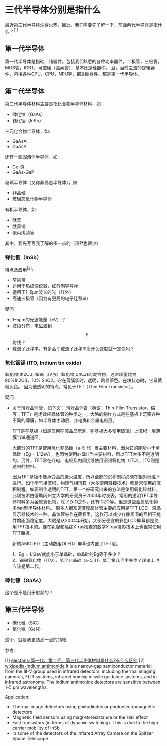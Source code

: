 # 三代半导体分别是指什么

最近第三代半导体炒得火热，因此，我们需要先了解一下，前面两代半导体是指什么？<sup>[1]</sup>

## 第一代半导体

第一代半导体是指硅、锗器件。包括我们熟悉的各种功率器件，二极管，三极管，MOS管，IGBT，可控硅（晶闸管），基本还是硅器件。
且，当前主流的逻辑器件，包括各种GPU，CPU，NPU等，都是硅器件，都是第一代半导体。

## 第二代半导体

第二代半导体材料主要是指化合物半导体材料，如
- 砷化镓（GaAs）
- 锑化铟（InSb）

三元化合物半导体，如:
- GaAsAl
- GaAsP

还有一些固溶体半导体，如:
- Ge-Si
- GaAs-GaP

玻璃半导体（又称非晶态半导体），如
- 非晶硅
- 玻璃态氧化物半导体

有机半导体，如:
- 酞菁
- 酞菁铜
- 聚丙烯腈等

其中，我先写写我了解的多一点的（虽然也很少）

### 锑化铟（InSb）
特点及应用<sup>[2]</sup>:
- 窄禁带
- 适用于热成像仪器，红外制导导弹
- 适用于1–5µm波长的光（红外）
- 高速三极管（因为有更高的电子迁移率）

疑问：
- 1–5µm的光波能量（eV）？
- 波段分布，电磁波到$$\gamma$$射线？
- 载流子迁移率，有多高？载流子迁移率高开关速度就一定快吗？

### 氧化铟锡 (ITO, Indium tin oxide)
氧化物(In2O3) 和锡（IV族）氧化物(SnO2)的混合物，通常质量比为90%In2O3，10% SnO2。它在薄膜状时，透明，略显茶色。在块状态时，它呈黄偏灰色。
因为他透明的特点，常见于TFT（Thin Film Transistor）。

疑问：
- 关于[薄膜晶体管](https://zh.wikipedia.org/wiki/%E8%96%84%E8%86%9C%E9%9B%BB%E6%99%B6%E9%AB%94)，如下文：
薄膜晶体管（英语：Thin-Film Transistor，缩写：TFT）是场效应晶体管的种类之一，大略的制作方式是在基板上沉积各种不同的薄膜，如半导体主动层、介电质和金属电极层。

    TFT是在基板（如是应用在液晶显示器，则基板大多使用玻璃）上沉积一层薄膜当做通道区。

    大部分的TFT是使用氢化非晶硅（a-Si:H）当主要材料，因为它的能阶小于单晶硅（Eg = 1.12eV），也因为使用a-Si:H当主要材料，所以TFT大多不是透明的。另外，TFT常在介电、电极及内部接线使用铟锡氧化物（ITO），ITO则是透明的材料。

    因为TFT基板不能承受高的退火温度，所以全部的沉积制程必须在相对低温下进行。如化学气相沉积、物理气相沉积（大多使用溅镀技术）都是常使用的沉积制程。如要制作透明的TFT，第一个被研究出来的方法是使用氧化锌材料，此项技术由俄勒冈州立大学的研究员于2003年时发表。常用的透明TFT半导体材料多为金属氧化物，除了ZnO之外，还有IGZO等。但是这些金属氧化物多为n型半导体材料。 很多人都知道薄膜晶体管主要的应用是TFT LCD，液晶显示器技术的一种。晶体管被作在面板里，这样可以减少各像素间的互相干扰并增画面稳定度。大略是从2004年开始，大部分便宜的彩色LCD屏幕都是使用TFT技术的。连在乳腺和癌症X-ray检查的数字X-ray摄影技术上也很常使用TFT面板。

    新的AMOLED（主动数组OLED）屏幕也内置了TFT层。

    1、Eg = 1.12eV就能小于单晶硅，单晶硅的Eg等于多少？  
    2、铟锡氧化物（ITO），氢化非晶硅（a-Si:H）属于第几代半导体？理论上也应该是第二代。

### 砷化镓（GaAs）

这个是不是用于射频的？

## 第三代半导体

- 碳化硅（SiC）
- 氮化镓（GaN）

这个，就是我更熟悉一点的领域



参考：

[1] [elecfans-第一代、第二代、第三代半导体材料是什么?有什么区别](http://www.elecfans.com/d/687162)
[2] [wikipedia-Indium antimonide](https://en.wikipedia.org/wiki/Indium_antimonide)
It is a narrow-gap semiconductor material from the III-V group used in infrared detectors, including thermal imaging cameras, FLIR systems, infrared homing missile guidance systems, and in infrared astronomy. The indium antimonide detectors are sensitive between 1–5 µm wavelengths.

Application:
- Thermal image detectors using photodiodes or photoelectromagnetic detectors
- Magnetic field sensors using magnetoresistance or the Hall effect
- Fast transistors (in terms of dynamic switching). This is due to the high carrier mobility of InSb.
- In some of the detectors of the Infrared Array Camera on the Spitzer Space Telescope

